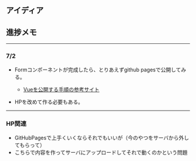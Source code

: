 ## アイディア

## 進捗メモ

---
### 7/2
* Formコンポーネントが完成したら、とりあえずgithub pagesで公開してみる。
  * [Vueを公開する手順の参考サイト](https://qiita.com/abouch/items/35d7a202f3e74c7d4c3e)

* HPを改めて作る必要もある。
---
### HP関連
* GitHubPagesで上手くいくならそれでもいいが（今のやつをサーバから外してもらって）
* こちらで内容を作ってサーバにアップロードしてそれで動くのかという問題
